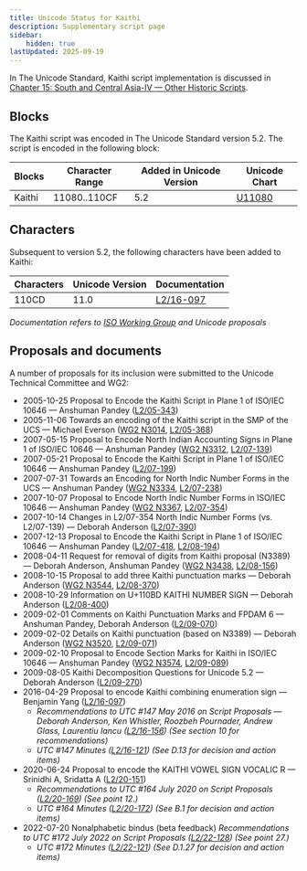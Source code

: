 ```yaml
---
title: Unicode Status for Kaithi
description: Supplementary script page
sidebar:
    hidden: true
lastUpdated: 2025-09-19
---
```


In The Unicode Standard, Kaithi script implementation is discussed in [Chapter 15: South and Central Asia-IV — Other Historic Scripts](https://www.unicode.org/versions/latest/core-spec/chapter-15/#G69704).

## Blocks

The Kaithi script was encoded in The Unicode Standard version 5.2. The script is encoded in the following block:

| Blocks | Character Range | Added in Unicode Version | Unicode Chart |
| ------ | --------------- | ------------------------ | ------------- |
| Kaithi | 11080..110CF | 5.2 | [U11080](http://www.unicode.org/charts/PDF/U11080.pdf) |

## Characters

Subsequent to version 5.2, the following characters have been added to Kaithi:

| Characters | Unicode Version | Documentation |
| ---------- | --------------- | ------------- |
| 110CD  |  11.0  | [L2/16-097](http://www.unicode.org/cgi-bin/GetMatchingDocs.pl?L2/16-097) |

_Documentation refers to [ISO Working Group](https://www.unicode.org/wg2/) and Unicode proposals_

## Proposals and documents

A number of proposals for its inclusion were submitted to the Unicode Technical Committee and WG2:
- 2005-10-25 Proposal to Encode the Kaithi Script in Plane 1 of ISO/IEC 10646 — Anshuman Pandey ([L2/05-343](http://www.unicode.org/cgi-bin/GetMatchingDocs.pl?L2/05-343))
- 2005-11-06 Towards an encoding of the Kaithi script in the SMP of the UCS — Michael Everson ([WG2 N3014](https://www.unicode.org/wg2/docs/n3014.pdf), [L2/05-368](http://www.unicode.org/cgi-bin/GetMatchingDocs.pl?L2/05-368))
- 2007-05-15 Proposal to Encode North Indian Accounting Signs in Plane 1 of ISO/IEC 10646 — Anshuman Pandey ([WG2 N3312](https://www.unicode.org/wg2/docs/n3312.pdf), [L2/07-139](http://www.unicode.org/cgi-bin/GetMatchingDocs.pl?L2/07-139))
- 2007-05-21 Proposal to Encode the Kaithi Script in Plane 1 of ISO/IEC 10646 — Anshuman Pandey ([L2/07-199](http://www.unicode.org/cgi-bin/GetMatchingDocs.pl?L2/07-199))
- 2007-07-31 Towards an Encoding for North Indic Number Forms in the UCS — Anshuman Pandey ([WG2 N3334](https://www.unicode.org/wg2/docs/n3334.pdf), [L2/07-238](http://www.unicode.org/cgi-bin/GetMatchingDocs.pl?L2/07-238))
- 2007-10-07 Proposal to Encode North Indic Number Forms in ISO/IEC 10646 — Anshuman Pandey ([WG2 N3367](https://www.unicode.org/wg2/docs/n3367.pdf), [L2/07-354](http://www.unicode.org/cgi-bin/GetMatchingDocs.pl?L2/07-354))
- 2007-10-14 Changes in L2/07-354 North Indic Number Forms (vs. L2/07-139) — Deborah Anderson ([L2/07-390](http://www.unicode.org/cgi-bin/GetMatchingDocs.pl?L2/07-390))
- 2007-12-13 Proposal to Encode the Kaithi Script in Plane 1 of ISO/IEC 10646 — Anshuman Pandey ([L2/07-418](http://www.unicode.org/cgi-bin/GetMatchingDocs.pl?L2/07-418), [L2/08-194](http://www.unicode.org/cgi-bin/GetMatchingDocs.pl?L2/08-194))
- 2008-04-11 Request for removal of digits from Kaithi proposal (N3389) — Deborah Anderson, Anshuman Pandey ([WG2 N3438](https://www.unicode.org/wg2/docs/n3438.pdf), [L2/08-156](http://www.unicode.org/cgi-bin/GetMatchingDocs.pl?L2/08-156))
- 2008-10-15 Proposal to add three Kaithi punctuation marks — Deborah Anderson ([WG2 N3544](https://www.unicode.org/wg2/docs/n3544.pdf), [L2/08-370](http://www.unicode.org/cgi-bin/GetMatchingDocs.pl?L2/08-370))
- 2008-10-29 Information on U+110BD KAITHI NUMBER SIGN — Deborah Anderson ([L2/08-400](http://www.unicode.org/cgi-bin/GetMatchingDocs.pl?L2/08-400))
- 2009-02-01 Comments on Kaithi Punctuation Marks and FPDAM 6 — Anshuman Pandey, Deborah Anderson ([L2/09-070](http://www.unicode.org/cgi-bin/GetMatchingDocs.pl?L2/09-070))
- 2009-02-02 Details on Kaithi punctuation (based on N3389) — Deborah Anderson ([WG2 N3520](https://www.unicode.org/wg2/docs/n3520.pdf), [L2/09-071](http://www.unicode.org/cgi-bin/GetMatchingDocs.pl?L2/09-071))
- 2009-02-10 Proposal to Encode Section Marks for Kaithi in ISO/IEC 10646 — Anshuman Pandey ([WG2 N3574](https://www.unicode.org/wg2/docs/n3574.pdf), [L2/09-089](http://www.unicode.org/cgi-bin/GetMatchingDocs.pl?L2/09-089))
- 2009-08-05 Kaithi Decomposition Questions for Unicode 5.2 — Deborah Anderson ([L2/09-270](http://www.unicode.org/cgi-bin/GetMatchingDocs.pl?L2/09-270))
- 2016-04-29 Proposal to encode Kaithi combining enumeration sign — Benjamin Yang ([L2/16-097](http://www.unicode.org/cgi-bin/GetMatchingDocs.pl?L2/16-097))
  - _Recommendations to UTC #147 May 2016 on Script Proposals — Deborah Anderson, Ken Whistler, Roozbeh Pournader, Andrew Glass, Laurentiu Iancu ([L2/16-156](http://www.unicode.org/cgi-bin/GetMatchingDocs.pl?L2/16-156)) (See section 10 for recommendations)_
  - _UTC #147 Minutes ([L2/16-121](http://www.unicode.org/cgi-bin/GetMatchingDocs.pl?L2/16-121)) (See D.13 for decision and action items)_
- 2020-06-24 Proposal to encode the KAITHI VOWEL SIGN VOCALIC R — Srinidhi A, Sridatta A ([L2/20-151](http://www.unicode.org/cgi-bin/GetMatchingDocs.pl?L2/20-151))
  - _Recommendations to UTC #164 July 2020 on Script Proposals ([L2/20-169](https://www.unicode.org/L2/L2020/20169-script-adhoc-rept.pdf)) (See point 12.)_
  - _UTC #164 Minutes ([L2/20-172](https://www.unicode.org/L2/L2020/20172.htm)) (See B.1 for decision and action items)_
- 2022-07-20 Nonalphabetic bindus (beta feedback) _Recommendations to UTC #172 July 2022 on Script Proposals ([L2/22-128](http://www.unicode.org/cgi-bin/GetMatchingDocs.pl?L2/22-128)) (See point 27.)_
  - _UTC #172 Minutes ([L2/22-121](https://www.unicode.org/L2/L2022/22121.htm)) (See D.1.27 for decision and action items)_
